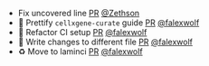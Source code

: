 - Fix uncovered line [PR](https://github.com/laminlabs/cellxgene-lamin/pull/71) [@Zethson](https://github.com/Zethson)
- 📝 Prettify `cellxgene-curate` guide [PR](https://github.com/laminlabs/cellxgene-lamin/pull/68) [@falexwolf](https://github.com/falexwolf)
- 👷 Refactor CI setup [PR](https://github.com/laminlabs/cellxgene-lamin/pull/70) [@falexwolf](https://github.com/falexwolf)
- 👷 Write changes to different file [PR](https://github.com/laminlabs/lamin-mlops/pull/17) [@falexwolf](https://github.com/falexwolf)
- ♻️ Move to laminci [PR](https://github.com/laminlabs/lamin-mlops/pull/15) [@falexwolf](https://github.com/falexwolf)
